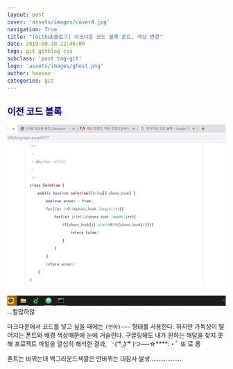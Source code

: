 ```yaml
---
layout: post
cover: 'assets/images/cover4.jpg'
navigation: True
title: "[Github블로그] 마크다운 코드 블록 폰트, 색상 변경"
date: 2019-09-30 22:46:00
tags: git gitblog css
subclass: 'post tag-git'
logo: 'assets/images/ghost.png'
author: heesoo
categories: git
---
```

## <span style="color:navy">이전 코드 블록</span>
![캡처](./assets/images/190930_2.PNG)
...할많하않

마크다운에서 코드를 넣고 싶을 때에는 ```(언어)~~~``` 형태를 사용한다. 하지만 가독성이 떨어지는 폰트와 배경 색상때문에 눈에 거슬린다. 구글링해도 내가 원하는 해답을 찾지 못해 프로젝트 파일을 열심히 해석한 결과,
╰( ͡° ͜ʖ ͡° )つ──☆****:・ﾟ 또 로 롱

폰트는 바뀌는데 백그라운드색깔은 안바뀌는 대참사 발생...................

